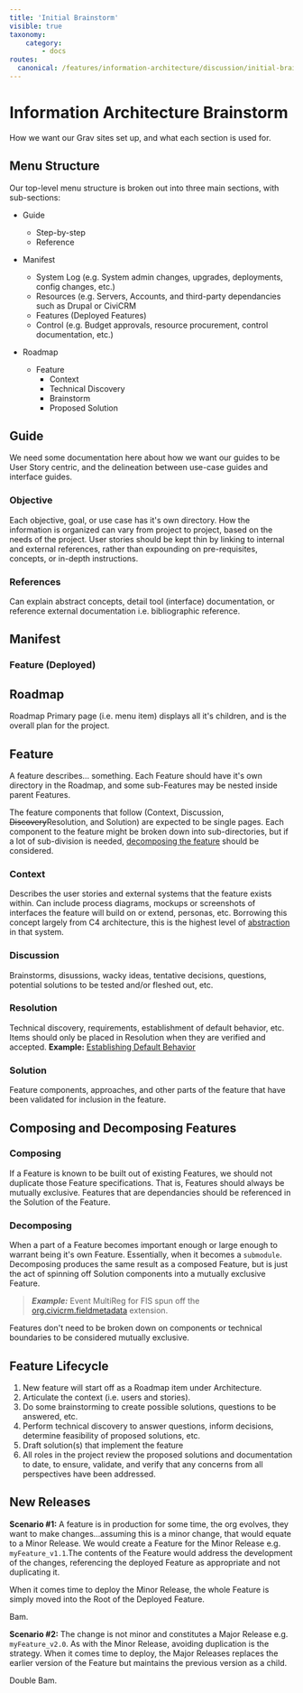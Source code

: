 ```yaml
---
title: 'Initial Brainstorm'
visible: true
taxonomy:
    category:
        - docs
routes:
  canonical: /features/information-architecture/discussion/initial-brainstorm
---
```


# Information Architecture Brainstorm

How we want our Grav sites set up, and what each section is used for.

## Menu Structure

Our top-level menu structure is broken out into three main sections, with sub-sections:

- Guide 
    - Step-by-step
    - Reference
- Manifest
    - System Log (e.g. System admin changes, upgrades, deployments, config changes, etc.)
    - Resources (e.g. Servers, Accounts, and third-party dependancies such as Drupal or CiviCRM
    - Features (Deployed Features)
    - Control (e.g. Budget approvals, resource procurement, control documentation, etc.)
    
- Roadmap
    - Feature
        - Context
        - Technical Discovery
        - Brainstorm
        - Proposed Solution

## Guide

We need some documentation here about how we want our guides to be User Story centric, and the delineation between use-case guides and interface guides.

### Objective

Each objective, goal, or use case has it's own directory. How the information is organized can vary from project to project, based on the needs of the project. User stories should be kept thin by linking to internal and external references, rather than expounding on pre-requisites, concepts, or in-depth instructions.

### References

Can explain abstract concepts, detail tool (interface) documentation, or reference external documentation i.e. bibliographic reference.

## Manifest

### Feature (Deployed)

## Roadmap

Roadmap Primary page (i.e. menu item) displays all it's children, and is the overall plan for the project.

## Feature

A feature describes… something. Each Feature should have it's own directory in the Roadmap, and some sub-Features may be nested inside parent Features.

The feature components that follow (Context, Discussion, ~~Discovery~~Resolution, and Solution) are expected to be single pages. Each component to the feature might be broken down into sub-directories, but if a lot of sub-division is needed, [decomposing the feature](#composing-and-decomposing-features) should be considered. 

### Context

Describes the user stories and external systems that the feature exists within. Can include process diagrams, mockups or screenshots of interfaces the feature will build on or extend, personas, etc. Borrowing this concept largely from C4 architecture, this is the highest level of [abstraction](http://obstruction.org) in that system.

### Discussion

Brainstorms, disussions, wacky ideas, tentative decisions, questions, potential solutions to be tested and/or fleshed out, etc.

### Resolution

Technical discovery, requirements, establishment of default behavior, etc. Items should only be placed in Resolution when they are verified and accepted. **Example:** [Establishing Default Behavior](https://rtfm.ginkgo.st/~ca/architecture/organizational-membership-reminders/technical-discovery#establishing-default-behavior)

### Solution

Feature components, approaches, and other parts of the feature that have been validated for inclusion in the feature.

## Composing and Decomposing Features

### Composing

If a Feature is known to be built out of existing Features, we should not duplicate those Feature specifications. That is, Features should always be mutually exclusive. Features that are dependancies should be referenced in the Solution of the Feature.

### Decomposing

When a part of a Feature becomes important enough or large enough to warrant being it's own Feature. Essentially, when it becomes a `submodule`. Decomposing produces the same result as a composed Feature, but is just the act of spinning off Solution components into a mutually exclusive Feature.

> _**Example:**_ Event MultiReg for FIS spun off the [org.civicrm.fieldmetadata](https://github.com/ginkgostreet/org.civicrm.fieldmetadata) extension.

Features don't need to be broken down on components or technical boundaries to be considered mutually exclusive.  

## Feature Lifecycle

1. New feature will start off as a Roadmap item under Architecture.
2. Articulate the context (i.e. users and stories).
3. Do some brainstorming to create possible solutions, questions to be answered, etc.
4. Perform technical discovery to answer questions, inform decisions, determine feasibility of proposed solutions, etc.
5. Draft solution(s) that implement the feature
6. All roles in the project review the proposed solutions and documentation to date, to ensure, validate, and verify that any concerns from all perspectives have been addressed. 

## New Releases

**Scenario #1:** A feature is in production for some time, the org evolves, they want to make changes…assuming this is a minor change, that would equate to a Minor Release. We would create a Feature for the Minor Release e.g. `myFeature_v1.1`.The contents of the Feature would address the development of the changes, referencing the deployed Feature as appropriate and not duplicating it.

When it comes time to deploy the Minor Release, the whole Feature is simply moved into the Root of the Deployed Feature. 

Bam.

**Scenario #2:** The change is not minor and constitutes a Major Release e.g. `myFeature_v2.0`. As with the Minor Release, avoiding duplication is the strategy. When it comes time to deploy, the Major Releases replaces the earlier version of the Feature but maintains the previous version as a child.

Double Bam.

